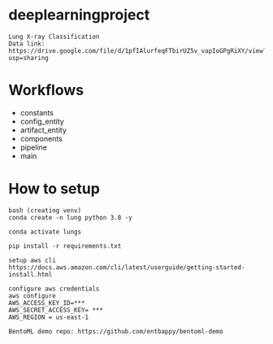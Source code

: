 # deeplearningproject
```
Lung X-ray Classification 
Data link: https://drive.google.com/file/d/1pfIAlurfeqFTbirUZ5v_vapIoGPgRiXY/view?usp=sharing
```

# Workflows

- constants
- config_entity
- artifact_entity
- components
- pipeline
- main

# How to setup
```
bash (creating venv)
conda create -n lung python 3.8 -y

conda activate lungs

pip install -r requirements.txt

setup aws cli
https://docs.aws.amazon.com/cli/latest/userguide/getting-started-install.html

configure aws credentials
aws configure 
AWS_ACCESS_KEY_ID=***
AWS_SECRET_ACCESS_KEY= ***
AWS_REGION = us-east-1

BentoML demo repo: https://github.com/entbappy/bentoml-demo
```

 